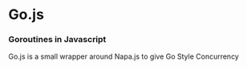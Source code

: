 # Go.js
### Goroutines in Javascript

Go.js is a small wrapper around Napa.js to give Go Style Concurrency
